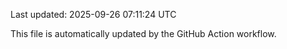 Last updated: 2025-09-26 07:11:24 UTC

This file is automatically updated by the GitHub Action workflow.
